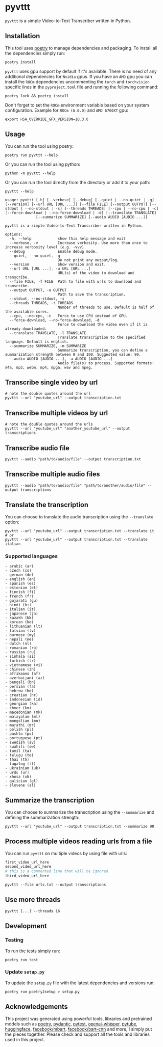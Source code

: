 # pyvttt

`pyvttt` is a simple Video-to-Text Transcriber written in Python.

## Installation

This tool uses [poetry](https://python-poetry.org/) to manage dependencies and packaging. To install all the
dependencies simply run:

``` shell
poetry install
```

`pyvttt` uses gpu support by default if it's available. There is no need of any additional dependencies for `Nvidia`
gpus.
If you have an `AMD` gpu you can install the `ROCm` dependencies uncommenting the `torch` and `torchvision` specific
lines in
the `pyproject.toml` file and running the following command:

``` shell
poetry lock && poetry install
```

Don't forget to set the `ROCm` environment variable based on your system configuration. Example for `ROCm (6.0.0)`
and `AMD 6700XT` gpu:

``` shell
export HSA_OVERRIDE_GFX_VERSION=10.3.0
```

## Usage

You can run the tool using poetry:

``` shell
poetry run pyvttt --help
```

Or you can run the tool using python:

``` shell
python -m pyvttt --help
```

Or you can run the tool directly from the directory or add it to your path:

``` shell
pyvttt --help
```

```shell
usage: pyvttt [-h] [--verbose] [--debug] [--quiet | --no-quiet | -q] [--version] [--url URL [URL ...]] [--file FILE] [--output OUTPUT] [--stdout | --no-stdout | -s] [--threads THREADS] [--cpu | --no-cpu | -c] [--force-download | --no-force-download | -d] [--translate TRANSLATE]
              [--summarize SUMMARIZE] [--audio AUDIO [AUDIO ...]]

pyvttt is a simple Video-to-Text Transcriber written in Python.

options:
  -h, --help            show this help message and exit
  --verbose, -v         Increase verbosity. Use more than once to increase verbosity level (e.g. -vvv).
  --debug               Enable debug mode.
  --quiet, --no-quiet, -q
                        Do not print any output/log.
  --version             Show version and exit.
  --url URL [URL ...], -u URL [URL ...]
                        URL(s) of the video to download and transcribe.
  --file FILE, -f FILE  Path to file with urls to download and transcribe.
  --output OUTPUT, -o OUTPUT
                        Path to save the transcription.
  --stdout, --no-stdout, -s
  --threads THREADS, -t THREADS
                        Number of threads to use. Default is half of the available cores.
  --cpu, --no-cpu, -c   Force to use CPU instead of GPU.
  --force-download, --no-force-download, -d
                        Force to download the video even if it is already downloaded.
  --translate TRANSLATE, -l TRANSLATE
                        Translate transcription to the specified language. Default is english.
  --summarize SUMMARIZE, -m SUMMARIZE
                        Summarize transcription, you can define a summarization strength between 0 and 100. Suggested value: 90.
  --audio AUDIO [AUDIO ...], -a AUDIO [AUDIO ...]
                        Audio file(s) to process. Supported formats: m4a, mp3, webm, mp4, mpga, wav and mpeg.
```

## Transcribe single video by url

```shell
# note the double quotes around the url
pyvttt --url "youtube_url" --output transcription.txt
```

## Transcribe multiple videos by url

```shell
# note the double quotes around the urls
pyvttt --url "youtube_url" "another_youtube_url" --output transcriptions
```

## Transcribe audio file

```shell
pyvttt --audio "path/to/audio/file" --output transcription.txt
```

## Transcribe multiple audio files

```shell
pyvttt --audio "path/to/audio/file" "path/to/another/audio/file" --output transcriptions
```

## Translate the transcription

You can choose to translate the audio transcription using the `--translate` option:

```shell
pyvttt --url "youtube_url" --output transcription.txt --translate it
# or
pyvttt --url "youtube_url" --output transcription.txt --translate italian
```

### Supported languages

```text
- arabic (ar)
- czech (cs)
- german (de)
- english (en)
- spanish (es)
- estonian (et)
- finnish (fi)
- french (fr)
- gujarati (gu)
- hindi (hi)
- italian (it)
- japanese (ja)
- kazakh (kk)
- korean (ko)
- lithuanian (lt)
- latvian (lv)
- burmese (my)
- nepali (ne)
- dutch (nl)
- romanian (ro)
- russian (ru)
- sinhala (si)
- turkish (tr)
- vietnamese (vi)
- chinese (zh)
- afrikaans (af)
- azerbaijani (az)
- bengali (bn)
- persian (fa)
- hebrew (he)
- croatian (hr)
- indonesian (id)
- georgian (ka)
- khmer (km)
- macedonian (mk)
- malayalam (ml)
- mongolian (mn)
- marathi (mr)
- polish (pl)
- pashto (ps)
- portuguese (pt)
- swedish (sv)
- swahili (sw)
- tamil (ta)
- telugu (te)
- thai (th)
- tagalog (tl)
- ukrainian (uk)
- urdu (ur)
- xhosa (xh)
- galician (gl)
- slovene (sl)
```

## Summarize the transcription

You can choose to summarize the transcription using the `--summarize` and defining the summarization strength:

```shell
pyvttt --url "youtube_url" --output transcription.txt --summarize 90
```

## Process multiple videos reading urls from a file

You can run `pyvttt` on multiple videos by using file with urls:

```bash
first_video_url_here
second_video_url_here
# this is a commented line that will be ignored
third_video_url_here
```

```shell
pyvttt --file urls.txt --output transcriptions
```

## Use more threads

```shell
pyvttt [...] --threads 16
```

## Development

### Testing

To run the tests simply run:

``` shell
poetry run test
```

### Update `setup.py`

To update the `setup.py` file with the latest dependencies and versions run:

``` shell
poetry run poetry2setup > setup.py
```

## Acknowledgements

This project was generated using powerful tools, libraries and pretrained models such
as [poetry](https://python-poetry.org/),
[pydantic](https://docs.pydantic.dev/latest/), [pytest](https://docs.pytest.org/en/stable/), [openai-whisper](https://github.com/openai/whisper), [pytube](https://github.com/pytube/pytube),
[huggingface](https://huggingface.co/), [facebook/mbart](https://huggingface.co/facebook/mbart-large-50-many-to-many-mmt), [facebook/bart-cnn](facebook/bart-large-cnn)
and more, I simply put the pieces together. Please check and support all the tools and libraries used in this project.
